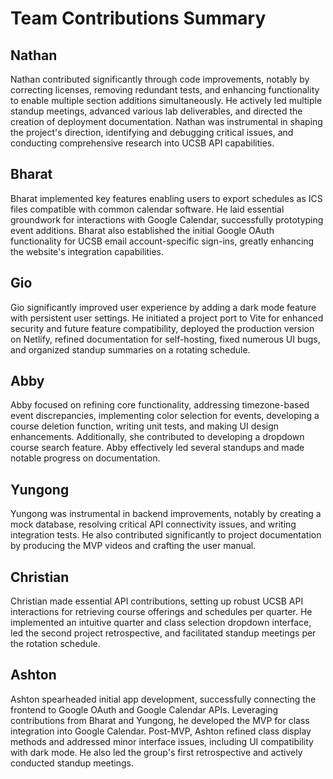 # Team Contributions Summary

## Nathan
Nathan contributed significantly through code improvements, notably by correcting licenses, removing redundant tests, and enhancing functionality to enable multiple section additions simultaneously. He actively led multiple standup meetings, advanced various lab deliverables, and directed the creation of deployment documentation. Nathan was instrumental in shaping the project's direction, identifying and debugging critical issues, and conducting comprehensive research into UCSB API capabilities.

## Bharat
Bharat implemented key features enabling users to export schedules as ICS files compatible with common calendar software. He laid essential groundwork for interactions with Google Calendar, successfully prototyping event additions. Bharat also established the initial Google OAuth functionality for UCSB email account-specific sign-ins, greatly enhancing the website's integration capabilities.

## Gio
Gio significantly improved user experience by adding a dark mode feature with persistent user settings. He initiated a project port to Vite for enhanced security and future feature compatibility, deployed the production version on Netlify, refined documentation for self-hosting, fixed numerous UI bugs, and organized standup summaries on a rotating schedule.

## Abby
Abby focused on refining core functionality, addressing timezone-based event discrepancies, implementing color selection for events, developing a course deletion function, writing unit tests, and making UI design enhancements. Additionally, she contributed to developing a dropdown course search feature. Abby effectively led several standups and made notable progress on documentation.

## Yungong
Yungong was instrumental in backend improvements, notably by creating a mock database, resolving critical API connectivity issues, and writing integration tests. He also contributed significantly to project documentation by producing the MVP videos and crafting the user manual.

## Christian
Christian made essential API contributions, setting up robust UCSB API interactions for retrieving course offerings and schedules per quarter. He implemented an intuitive quarter and class selection dropdown interface, led the second project retrospective, and facilitated standup meetings per the rotation schedule.

## Ashton
Ashton spearheaded initial app development, successfully connecting the frontend to Google OAuth and Google Calendar APIs. Leveraging contributions from Bharat and Yungong, he developed the MVP for class integration into Google Calendar. Post-MVP, Ashton refined class display methods and addressed minor interface issues, including UI compatibility with dark mode. He also led the group's first retrospective and actively conducted standup meetings.

